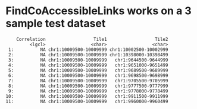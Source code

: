 # FindCoAccessibleLinks works on a 3 sample test dataset

        Correlation                  Tile1                  Tile2
             <lgcl>                 <char>                 <char>
     1:          NA chr1:10009500-10009999 chr1:10002500-10002999
     2:          NA chr1:10009500-10009999 chr1:10398000-10398499
     3:          NA chr1:10009500-10009999   chr1:9644500-9644999
     4:          NA chr1:10009500-10009999   chr1:9651000-9651499
     5:          NA chr1:10009500-10009999   chr1:9689500-9689999
     6:          NA chr1:10009500-10009999   chr1:9698500-9698999
     7:          NA chr1:10009500-10009999   chr1:9705500-9705999
     8:          NA chr1:10009500-10009999   chr1:9777500-9777999
     9:          NA chr1:10009500-10009999   chr1:9778000-9778499
    10:          NA chr1:10009500-10009999   chr1:9911500-9911999
    11:          NA chr1:10009500-10009999   chr1:9960000-9960499

